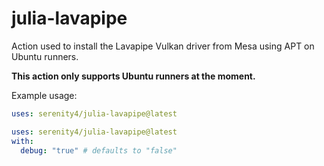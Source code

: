 # julia-lavapipe

Action used to install the Lavapipe Vulkan driver from Mesa using APT on Ubuntu runners.

**This action only supports Ubuntu runners at the moment.**

Example usage:

```yaml
uses: serenity4/julia-lavapipe@latest
```

```yaml
uses: serenity4/julia-lavapipe@latest
with:
  debug: "true" # defaults to "false"
```
